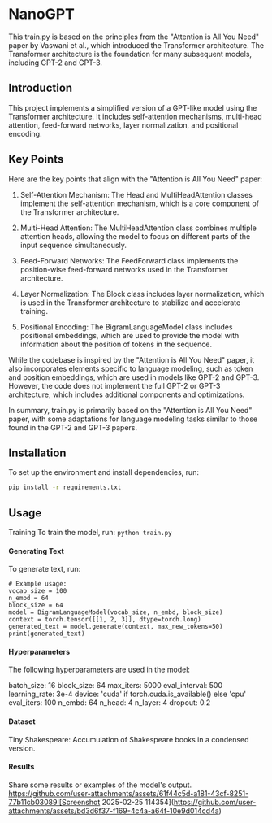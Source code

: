 # NanoGPT

This train.py is based on the principles from the "Attention is All You Need" paper by Vaswani et al., which introduced the Transformer architecture. The Transformer architecture is the foundation for many subsequent models, including GPT-2 and GPT-3.

## Introduction

This project implements a simplified version of a GPT-like model using the Transformer architecture. It includes self-attention mechanisms, multi-head attention, feed-forward networks, layer normalization, and positional encoding.

## Key Points

Here are the key points that align with the "Attention is All You Need" paper:

1. Self-Attention Mechanism: The Head and MultiHeadAttention classes implement the self-attention mechanism, which is a core component of the Transformer architecture.

2. Multi-Head Attention: The MultiHeadAttention class combines multiple attention heads, allowing the model to focus on different parts of the input sequence simultaneously.

3. Feed-Forward Networks: The FeedForward class implements the position-wise feed-forward networks used in the Transformer architecture.

4. Layer Normalization: The Block class includes layer normalization, which is used in the Transformer architecture to stabilize and accelerate training.

5. Positional Encoding: The BigramLanguageModel class includes positional embeddings, which are used to provide the model with information about the position of tokens in the sequence.

While the codebase is inspired by the "Attention is All You Need" paper, it also incorporates elements specific to language modeling, such as token and position embeddings, which are used in models like GPT-2 and GPT-3. However, the code does not implement the full GPT-2 or GPT-3 architecture, which includes additional components and optimizations.

In summary, train.py is primarily based on the "Attention is All You Need" paper, with some adaptations for language modeling tasks similar to those found in the GPT-2 and GPT-3 papers.
 
## Installation

To set up the environment and install dependencies, run:

```bash
pip install -r requirements.txt
```
## Usage
Training
To train the model, run:
```python train.py```

#### Generating Text
To generate text, run:
```
# Example usage:
vocab_size = 100
n_embd = 64
block_size = 64
model = BigramLanguageModel(vocab_size, n_embd, block_size)
context = torch.tensor([[1, 2, 3]], dtype=torch.long)
generated_text = model.generate(context, max_new_tokens=50)
print(generated_text)
```
#### Hyperparameters
The following hyperparameters are used in the model:

batch_size: 16
block_size: 64
max_iters: 5000
eval_interval: 500
learning_rate: 3e-4
device: 'cuda' if torch.cuda.is_available() else 'cpu'
eval_iters: 100
n_embd: 64
n_head: 4
n_layer: 4
dropout: 0.2

#### Dataset
Tiny Shakespeare: Accumulation of Shakespeare books in a condensed version.

#### Results
Share some results or examples of the model's output.
https://github.com/user-attachments/assets/61f44c5d-a181-43cf-8251-77b11cb03089![Screenshot 2025-02-25 114354](https://github.com/user-attachments/assets/bd3d6f37-f169-4c4a-a64f-10e9d014cd4a)
